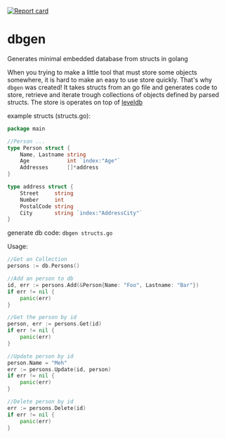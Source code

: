 [![Report card](http://goreportcard.com/badge/microo8/dbgen)](http://goreportcard.com/report/microo8/dbgen)

# dbgen
Generates minimal embedded database from structs in golang

When you trying to make a little tool that must store some objects somewhere, it is hard to make an easy to use store quickly.
That's why `dbgen` was created! It takes structs from an go file and generates code to store, retrieve and iterate trough collections of objects defined by parsed structs. The store is operates on top of [leveldb]()

example structs (structs.go):

```go
package main

//Person ...
type Person struct {
	Name, Lastname string
	Age            int `index:"Age"`
	Addresses      []*address
}

type address struct {
	Street     string
	Number     int
	PostalCode string
	City       string `index:"AddressCity"`
}
```  

generate db code: `dbgen structs.go`

Usage:

```go
//Get an Collection
persons := db.Persons()

//Add an person to db
id, err := persons.Add(&Person{Name: "Foo", Lastname: "Bar"})
if err != nil {
    panic(err)
}

//Get the person by id
person, err := persons.Get(id)
if err != nil {
    panic(err)
}

//Update person by id
person.Name = "Meh"
err := persons.Update(id, person)
if err != nil {
    panic(err)
}

//Delete person by id
err := persons.Delete(id)
if err != nil {
    panic(err)
}
```
